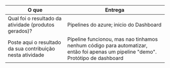 
|O que| Entrega |
|--|--|
| Qual foi o resultado da atividade (produtos gerados)? | Pipelines do azure; inicio do Dashboard|
| Poste aqui o resultado da sua contribuição nesta atividade | Pipeline funcionou, mas nao tinhamos nenhum código para automatizar, então foi apenas um pipeline "demo". Protótipo de dashboard|

 